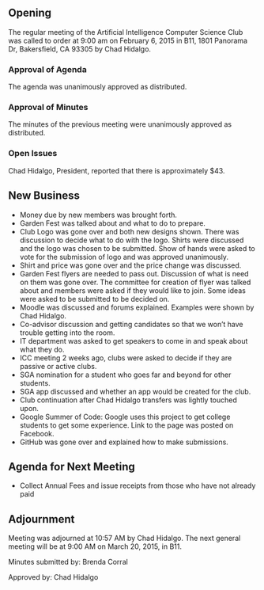 ---
---

## Opening

The regular meeting of the Artificial Intelligence Computer Science Club was called to order at 9:00 am on February 6, 2015 in B11, 1801 Panorama Dr, Bakersfield, CA 93305 by Chad Hidalgo.

### Approval of Agenda

The agenda was unanimously approved as distributed.

### Approval of Minutes

The minutes of the previous meeting were unanimously approved as distributed.

### Open Issues

Chad Hidalgo, President, reported that there is approximately $43.

## New Business

 *	Money due by new members was brought forth.
 *	Garden Fest was talked about and what to do to prepare.
 *	Club Logo was gone over and both new designs shown. There was discussion to decide what to do with the logo. Shirts were discussed and the logo was chosen to be submitted. Show of hands were asked to vote for the submission of logo and was approved unanimously.
 *	Shirt and price was gone over and the price change was discussed.
 *	Garden Fest flyers are needed to pass out. Discussion of what is need on them was gone over. The committee for creation of flyer was talked about and members were asked if they would like to join. Some ideas were asked to be submitted to be decided on.
 *	Moodle was discussed and forums explained. Examples were shown by Chad Hidalgo.
 *	Co-advisor discussion and getting candidates so that we won’t have trouble getting into the room.
 *	IT department was asked to get speakers to come in and speak about what they do.
 *	ICC meeting 2 weeks ago, clubs were asked to decide if they are passive or active clubs.
 *	SGA nomination for a student who goes far and beyond for other students.
 *	SGA app discussed and whether an app would be created for the club.
 *	Club continuation after Chad Hidalgo transfers was lightly touched upon.
 *	Google Summer of Code: Google uses this project to get college students to get some experience. Link to the page was posted on Facebook.
 *	GitHub was gone over and explained how to make submissions.

## Agenda for Next Meeting

 * Collect Annual Fees and issue receipts from those who have not already paid

## Adjournment

Meeting was adjourned at 10:57 AM by Chad Hidalgo. The next general meeting will be at 9:00 AM on March 20, 2015, in B11.

Minutes submitted by: Brenda Corral

Approved by: Chad Hidalgo
